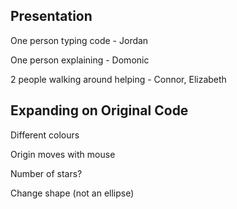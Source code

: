 ## Presentation
One person typing code - Jordan

One person explaining - Domonic

2 people walking around helping - Connor, Elizabeth

## Expanding on Original Code
Different colours

Origin moves with mouse

Number of stars?

Change shape (not an ellipse)
